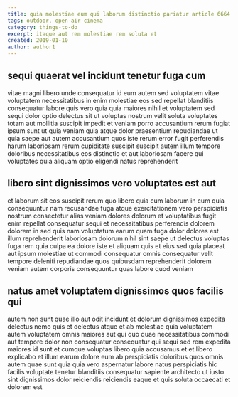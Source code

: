 ```yaml
---
title: quia molestiae eum qui laborum distinctio pariatur article 6664
tags: outdoor, open-air-cinema
category: things-to-do
excerpt: itaque aut rem molestiae rem soluta et
created: 2019-01-10
author: author1
---
```


## sequi quaerat vel incidunt tenetur fuga cum

vitae magni libero unde consequatur id eum autem sed voluptatem vitae voluptatem necessitatibus in enim molestiae eos sed repellat blanditiis consequatur labore quis vero quia quia maiores nihil et voluptatem sed sequi dolor optio delectus sit ut voluptas nostrum velit soluta voluptates totam aut mollitia suscipit impedit et veniam porro accusantium rerum fugiat ipsum sunt ut quia veniam quia atque dolor praesentium repudiandae ut quia saepe aut autem accusantium quos iste rerum error fugit perferendis harum laboriosam rerum cupiditate suscipit suscipit autem illum tempore doloribus necessitatibus eos distinctio et aut laboriosam facere qui voluptates quia aliquam optio eligendi natus reprehenderit

## libero sint dignissimos vero voluptates est aut

et laborum sit eos suscipit rerum quo libero quia cum laborum in cum quia consequuntur nam recusandae fuga atque exercitationem vero perspiciatis nostrum consectetur alias veniam dolores dolorum et voluptatibus fugit enim repellat consequatur sequi et necessitatibus perferendis dolorem dolorem in sed quis nam voluptatum earum quam fuga dolor dolores est illum reprehenderit laboriosam dolorum nihil sint saepe ut delectus voluptas fuga rem quia culpa ea dolore iste et aliquam quis et eius sed quia placeat aut ipsum molestiae ut commodi consequatur omnis consequatur velit tempore deleniti repudiandae quos quibusdam reprehenderit dolorem veniam autem corporis consequuntur quas labore quod veniam

## natus amet voluptatem dignissimos quos facilis qui

autem non sunt quae illo aut odit incidunt et dolorum dignissimos expedita delectus nemo quis et delectus atque et ab molestiae quia voluptatem autem voluptatem omnis maiores aut qui quo quae necessitatibus commodi aut tempore dolor non consequatur consequatur qui sequi sed rem expedita maiores id sunt et cumque voluptas libero quia accusamus et et libero explicabo et illum earum dolore eum ab perspiciatis doloribus quos omnis autem quae sunt quia quia vero aspernatur labore natus perspiciatis hic facilis voluptate tenetur blanditiis consequatur sapiente architecto ut iusto sint dignissimos dolor reiciendis reiciendis eaque et quis soluta occaecati et dolorem est
